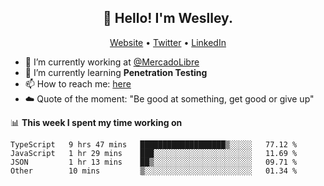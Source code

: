 <h2 align="center">👋 Hello! I'm Weslley.</h2>
<p align="center">
  <a href="http://weslleyneri.com.br">Website</a> •
  <a href="https://twitter.com/Weslley_Neri">Twitter</a> •
  <a href="https://www.linkedin.com/in/weslley-neri-3658908b">LinkedIn</a>
</p>


- 🔭 I’m currently working at [@MercadoLibre](https://github.com/mercadolibre)
- 🌱 I’m currently learning **Penetration Testing**
- 📫 How to reach me: [here](mailto:weslley39@gmail.com)
- ☁️ Quote of the moment: "Be good at something, get good or give up"

📊 **This week I spent my time working on**
<!--START_SECTION:waka-->
```text
TypeScript   9 hrs 47 mins   ███████████████████▒░░░░░   77.12 % 
JavaScript   1 hr 29 mins    ███░░░░░░░░░░░░░░░░░░░░░░   11.69 % 
JSON         1 hr 13 mins    ██▒░░░░░░░░░░░░░░░░░░░░░░   09.71 % 
Other        10 mins         ▒░░░░░░░░░░░░░░░░░░░░░░░░   01.34 % 
```
<!--END_SECTION:waka-->

<!-- Inspired by https://github.com/gruselhaus/gruselhaus -->